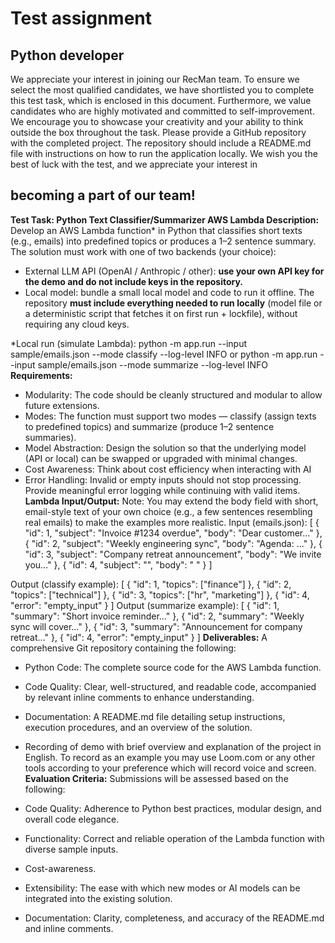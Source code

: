 # Test assignment

## Python developer

We appreciate your interest in joining our RecMan team. To ensure we select the
most qualified candidates, we have shortlisted you to complete this test task, which
is enclosed in this document.
Furthermore, we value candidates who are highly motivated and committed to
self-improvement. We encourage you to showcase your creativity and your ability to
think outside the box throughout the task.
Please provide a GitHub repository with the completed project. The repository
should include a README.md file with instructions on how to run the application
locally.
We wish you the best of luck with the test, and we appreciate your interest in

## becoming a part of our team!

**Test Task: Python Text Classifier/Summarizer AWS Lambda
Description:**
Develop an AWS Lambda function* in Python that classifies short texts (e.g.,
emails) into predefined topics or produces a 1–2 sentence summary.
The solution must work with one of two backends (your choice):

- External LLM API (OpenAI / Anthropic / other): **use your own API key for**
    **the demo and do not include keys in the repository.**
- Local model: bundle a small local model and code to run it offline. The
    repository **must include everything needed to run locally** (model file or a
    deterministic script that fetches it on first run + lockfile), without requiring
    any cloud keys.


*Local run (simulate Lambda):
python -m app.run --input sample/emails.json --mode classify --log-level INFO
or
python -m app.run --input sample/emails.json --mode summarize --log-level INFO
**Requirements:**

- Modularity: The code should be cleanly structured and modular to allow
    future extensions.
- Modes: The function must support two modes — classify (assign texts to
    predefined topics) and summarize (produce 1–2 sentence summaries).
- Model Abstraction: Design the solution so that the underlying model (API or
    local) can be swapped or upgraded with minimal changes.
- Cost Awareness: Think about cost efficiency when interacting with AI
- Error Handling: Invalid or empty inputs should not stop processing. Provide
    meaningful error logging while continuing with valid items.
**Lambda Input/Output:**
Note: You may extend the body field with short, email-style text of your own choice (e.g., a
few sentences resembling real emails) to make the examples more realistic.
Input (emails.json):
[
{ "id": 1, "subject": "Invoice #1234 overdue", "body": "Dear customer..." },
{ "id": 2, "subject": "Weekly engineering sync", "body": "Agenda: ..." },
{ "id": 3, "subject": "Company retreat announcement", "body": "We invite you..." },
{ "id": 4, "subject": "", "body": " " }
]


Output (classify example):
[
{ "id": 1, "topics": ["finance"] },
{ "id": 2, "topics": ["technical"] },
{ "id": 3, "topics": ["hr", "marketing"] },
{ "id": 4, "error": "empty_input" }
]
Output (summarize example):
[
{ "id": 1, "summary": "Short invoice reminder..." },
{ "id": 2, "summary": "Weekly sync will cover..." },
{ "id": 3, "summary": "Announcement for company retreat..." },
{ "id": 4, "error": "empty_input" }
]
**Deliverables:**
A comprehensive Git repository containing the following:

- Python Code: The complete source code for the AWS Lambda function.
- Code Quality: Clear, well-structured, and readable code, accompanied by
    relevant inline comments to enhance understanding.
- Documentation: A README.md file detailing setup instructions, execution
    procedures, and an overview of the solution.
- Recording of demo with brief overview and explanation of the project in
    English. To record as an example you may use Loom.com or any other tools
    according to your preference which will record voice and screen.
**Evaluation Criteria:**
Submissions will be assessed based on the following:
- Code Quality: Adherence to Python best practices, modular design, and
overall code elegance.
- Functionality: Correct and reliable operation of the Lambda function with
diverse sample inputs.
- Cost-awareness.


- Extensibility: The ease with which new modes or AI models can be integrated
    into the existing solution.
- Documentation: Clarity, completeness, and accuracy of the README.md and
    inline comments.


